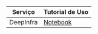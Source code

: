 | **Serviço** | **Tutorial de Uso** |
|-----------|-----------|
| DeepInfra | <a href="https://github.com/Agents4Good/MasterChef-AI/blob/main/content/deep-infra/Deepinfra_Cookbook.ipynb" target="_blank">Notebook</a> |
